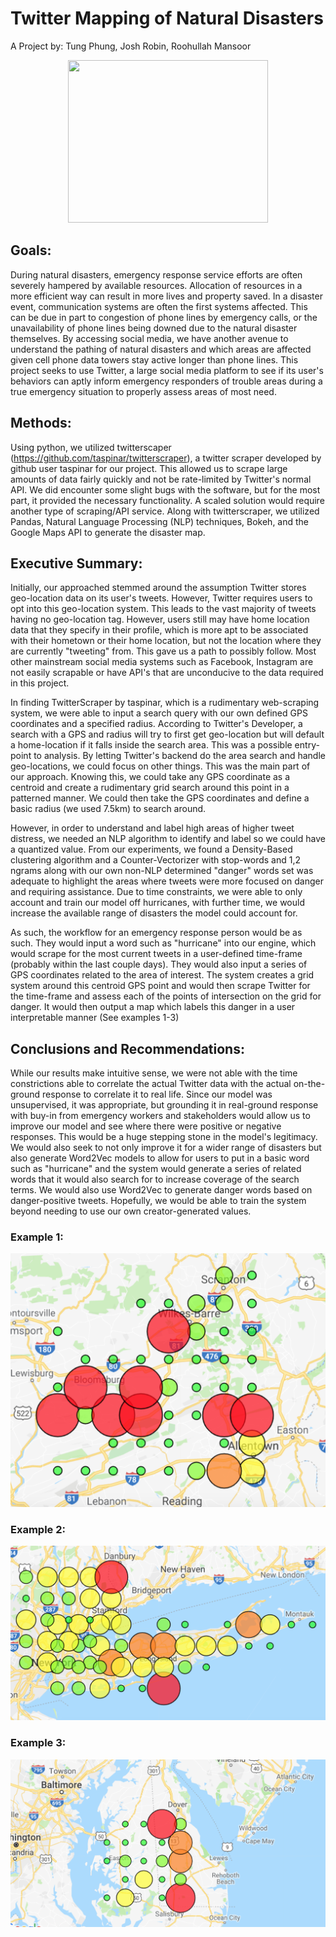 # Twitter Mapping of Natural Disasters
A Project by: Tung Phung, Josh Robin, Roohullah Mansoor

<p align="center">
  <img width="320" height="260" src="https://upload.wikimedia.org/wikipedia/commons/4/4f/Twitter-logo.svg">
</p>

## Goals:
During natural disasters, emergency response service efforts are often severely hampered by available resources. Allocation of resources in a more efficient way can result in more lives and property saved. In a disaster event, communication systems are often the first systems affected. This can be due in part to congestion of phone lines by emergency calls, or the unavailability of phone lines being downed due to the natural disaster themselves. By accessing social media, we have another avenue to understand the pathing of natural disasters and which areas are affected given cell phone data towers stay active longer than phone lines. This project seeks to use Twitter, a large social media platform to see if its user's behaviors can aptly inform emergency responders of trouble areas during a true emergency situation to properly assess areas of most need.

## Methods:
Using python, we utilized twitterscaper (https://github.com/taspinar/twitterscraper), a twitter scraper developed by github user taspinar for our project. This allowed us to scrape large amounts of data fairly quickly and not be rate-limited by Twitter's normal API. We did encounter some slight bugs with the software, but for the most part, it provided the necessary functionality. A scaled solution would require another type of scraping/API service. Along with twitterscraper, we utilized Pandas, Natural Language Processing (NLP) techniques, Bokeh, and the Google Maps API to generate the disaster map.

## Executive Summary:
Initially, our approached stemmed around the assumption Twitter stores geo-location data on its user's tweets. However, Twitter requires users to opt into this geo-location system. This leads to the vast majority of tweets having no geo-location tag. However, users still may have home location data that they specify in their profile, which is more apt to be associated with their hometown or their home location, but not the location where they are currently "tweeting" from. This gave us a path to possibly follow. Most other mainstream social media systems such as Facebook, Instagram are not easily scrapable or have API's that are unconducive to the data required in this project.

In finding TwitterScraper by taspinar, which is a rudimentary web-scraping system, we were able to input a search query with our own defined GPS coordinates and a specified radius. According to Twitter's Developer, a search with a GPS and radius will try to first get geo-location but will default a home-location if it falls inside the search area. This was a possible entry-point to analysis. By letting Twitter's backend do the area search and handle geo-locations, we could focus on other things. This was the main part of our approach. Knowing this, we could take any GPS coordinate as a centroid and create a rudimentary grid search around this point in a patterned manner. We could then take the GPS coordinates and define a basic radius (we used 7.5km) to search around.

However, in order to understand and label high areas of higher tweet distress, we needed an NLP algorithm to identify and label so we could have a quantized value. From our experiments, we found a Density-Based clustering algorithm and a Counter-Vectorizer with stop-words and 1,2 ngrams along with our own non-NLP determined "danger" words set was adequate to highlight the areas where tweets were more focused on danger and requiring assistance. Due to time constraints, we were able to only account and train our model off hurricanes, with further time, we would increase the available range of disasters the model could account for. 

As such, the workflow for an emergency response person would be as such. They would input a word such as "hurricane" into our engine, which would scrape for the most current tweets in a user-defined time-frame (probably within the last couple days). They would also input a series of GPS coordinates related to the area of interest. The system creates a grid system around this centroid GPS point and would then scrape Twitter for the time-frame and assess each of the points of intersection on the grid for danger. It would then output a map which labels this danger in a user interpretable manner (See examples 1-3)

## Conclusions and Recommendations:
While our results make intuitive sense, we were not able with the time constrictions able to correlate the actual Twitter data with the actual on-the-ground response to correlate it to real life. Since our model was unsupervised, it was appropriate, but grounding it in real-ground response with buy-in from emergency workers and stakeholders would allow us to improve our model and see where there were positive or negative responses. This would be a huge stepping stone in the model's legitimacy. We would also seek to not only improve it for a wider range of disasters but also generate Word2Vec models to allow for users to put in a basic word such as "hurricane" and the system would generate a series of related words that it would also search for to increase coverage of the search terms. We would also use Word2Vec to generate danger words based on danger-positive tweets. Hopefully, we would be able to train the system beyond needing to use our own creator-generated values.

### Example 1:
![Screenshot](https://github.com/TungPhung/Twitter-Natural-Disaster-Mapping/blob/master/images/Screen%20Shot%202019-04-26%20at%207.39.42%20AM.png)

### Example 2:
![Screenshot](https://github.com/TungPhung/Twitter-Natural-Disaster-Mapping/blob/master/images/Screen%20Shot%202019-04-26%20at%207.39.57%20AM.png)

### Example 3:
![Screenshot](https://github.com/TungPhung/Twitter-Natural-Disaster-Mapping/blob/master/images/Screen%20Shot%202019-04-26%20at%207.40.29%20AM.png)





